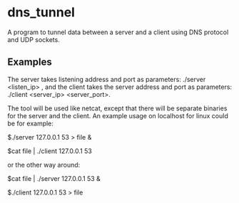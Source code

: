 # dns_tunnel
A program to tunnel data between a server and a client using DNS protocol and UDP sockets.

## Examples
The server takes listening address and port as parameters: ./server <listen_ip> <port>, and the client takes the server address and port as parameters: ./client <server_ip> <server_port>.

The tool will be used like netcat, except that there will be separate binaries for the server and the client. An example usage on localhost for linux could be for example:

$./server 127.0.0.1 53 > file &

$cat file | ./client 127.0.0.1 53

or the other way around:

$cat file | ./server 127.0.0.1 53 &

$./client 127.0.0.1 53 > file
